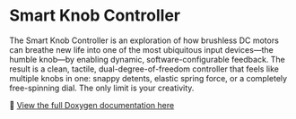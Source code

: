 # Smart Knob Controller

The Smart Knob Controller is an exploration of how brushless DC motors can breathe new life into one of the most ubiquitous input devices—the humble knob—by enabling dynamic, software-configurable feedback. The result is a clean, tactile, dual-degree-of-freedom controller that feels like multiple knobs in one: snappy detents, elastic spring force, or a completely free-spinning dial. The only limit is your creativity.

📘 [View the full Doxygen documentation here](https://larson-nick.github.io/SmartKnobController)
